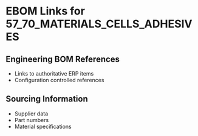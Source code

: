 # EBOM Links for 57_70_MATERIALS_CELLS_ADHESIVES

## Engineering BOM References
- Links to authoritative ERP items
- Configuration controlled references

## Sourcing Information
- Supplier data
- Part numbers
- Material specifications

